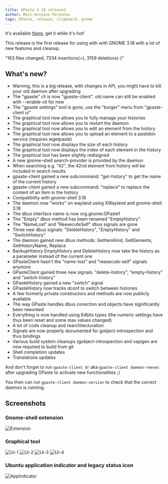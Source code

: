 ```yaml
---
title: GPaste 3.18 released
author: Marc-Antoine Perennou
tags: GPaste, release, clipboard, gnome
---
```


It's available [there](http://www.imagination-land.org/files/gpaste/gpaste-3.18.tar.xz), get it while it's hot!

This release is the first release for using with with GNOME 3.18 with a lot of new features and cleanup.

"163 files changed, 7334 insertions(+), 3159 deletions(-)"

## What's new?

- Warning, this is a big release, with changes in API, you might have to kill your old daemon after upgrading
- The "gpaste" cli is now "gpaste-client". old name can still be enabled with --enable-cli for now
- The "gpaste settings" tool is gone, use the "burger" menu from "gpaste-client ui"
- The graphical tool now allows you to fully manage your histories
- The graphical tool now allows you to restart the daemon
- The graphical tool now allows you to edit an element from the history
- The graphical tool new allows you to upload an element to a pastebin service (requires wgetpaste)
- The graphical tool now displays the size of each history
- The graphical tool now displays the index of each element in the history
- The graphical tool has been slightly redisigned
- A new gnome-shell search-provider is provided by the daemon
- When searching e.g. "42", the 42nd element from hsitory will be included in search results
- gpaste-client gained a new subcommand: "get-history" to get the name of the current history
- gpaste-client gained a new subcommand: "replace" to replace the content of an item in the history
- Compatibility with gnome-shell 3.18
- The daemon now "works" on wayland using XWayland and gnome-shell 3.18
- The dbus interface name is now org.gnome.GPaste1
- The "Empty" dbus method has been renamed "EmptyHistory"
- The "NameLost" and "ReexecuteSelf" dbus signals are gone
- Three new dbus signals: "DeleteHistory", "EmptyHistory" and "SwitchHistory"
- The daemon gained new dbus methods: GetItemKind, GetElements, GetHistoryName, Replace
- BackupHistory EmptyHistory and DeleteHistory now take the history as a parameter instead of the current one
- GPasteClient hasn't the "name-lost" and "reexecute-self" signals anymore
- GPasteClient gained three new signals: "delete-history", "empty-history" and "switch-history"
- GPasteHistory gained a new "switch" signal
- GPasteHistory now tracks dconf to switch between histories
- A few formerly private constructors and methods are now publicly available
- The way GPaste handles dbus conection and objects have significantly been reworked
- Everything is now handled using 64bits types (the numeric settings have thus been reset and some max values changed)
- A lot of code cleanup and rearchitecturation
- Signals are now properly documented for gobject-introspection and thus bindings
- Various build system cleanups (gobject-introspection and vapigen are now required to build from git
- Shell completion updates
- Translations updates

And don't forget to run `gpaste-client dr` aka `gpaste-client daemon-reexec` after upgrading GPaste to activate new functionalities ;)

You then can run `gpaste-client daemon-version` to check that the correct daemon is running.

## Screenshots

### Gnome-shell extension

<img src="/images/GPaste/3/Extension.png" alt="Extension"/>

### Graphical tool

<img src="/images/GPaste/3/Ui-1-full.png" alt="Ui-1"/>

<img src="/images/GPaste/3/Ui-2-full.png" alt="Ui-2"/>

<img src="/images/GPaste/3/Ui-3-full.png" alt="Ui-3"/>

<img src="/images/GPaste/3/Ui-4-full.png" alt="Ui-4"/>

### Ubuntu application indicator and legacy status icon

<img src="/images/GPaste/2/AppIndicator.png" alt="AppIndicator"/>

